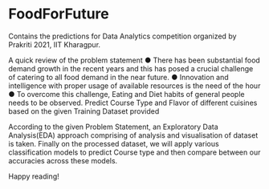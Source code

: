 # FoodForFuture

Contains the predictions for Data Analytics competition organized by Prakriti 2021, IIT Kharagpur.

A quick review of the problem statement
● There has been substantial food demand growth in the recent years and this
has posed a crucial challenge of catering to all food demand in the near
future.
● Innovation and intelligence with proper usage of available resources is the
need of the hour
● To overcome this challenge, Eating and Diet habits of general people needs
to be observed. Predict Course Type and Flavor of different cuisines based on the given 
Training Dataset provided

According to the given Problem Statement, an Exploratory Data Analysis(EDA)
approach comprising of analysis and visualisation of dataset is taken. Finally on
the processed dataset, we will apply various classification models to predict
Course type and then compare between our accuracies across these models.

Happy reading!
